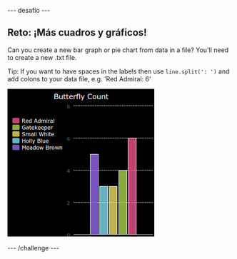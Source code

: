 \--- desafío \---

## Reto: ¡Más cuadros y gráficos!

Can you create a new bar graph or pie chart from data in a file? You'll need to create a new .txt file.

Tip: If you want to have spaces in the labels then use `line.split(': ')` and add colons to your data file, e.g. 'Red Admiral: 6'

![captura de pantalla](images/pets-butterflies.png)

\--- /challenge \---